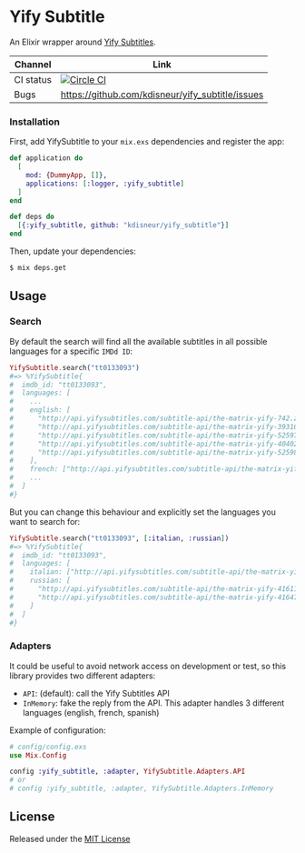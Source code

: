 # Yify Subtitle

An Elixir wrapper around [Yify Subtitles](http://www.yifysubtitles.com/).

| Channel   | Link        |
|-----------|-------------|
| CI status | [![Circle CI](https://circleci.com/gh/kdisneur/yify_subtitle.svg?style=svg)](https://circleci.com/gh/kdisneur/yify_subtitle) |
| Bugs      | https://github.com/kdisneur/yify_subtitle/issues |

### Installation

First, add YifySubtitle to your `mix.exs` dependencies and register the app:

```elixir
def application do
  [
    mod: {DummyApp, []},
    applications: [:logger, :yify_subtitle]
  ]
end

def deps do
  [{:yify_subtitle, github: "kdisneur/yify_subtitle"}]
end
```

Then, update your dependencies:

```sh-session
$ mix deps.get
```

## Usage

### Search

By default the search will find all the available subtitles in all possible languages for a specific `IMDd ID`:

```elixir
YifySubtitle.search("tt0133093")
#=> %YifySubtitle{
#  imdb_id: "tt0133093",
#  languages: [
#    ...
#    english: [
#      "http://api.yifysubtitles.com/subtitle-api/the-matrix-yify-742.zip",
#      "http://api.yifysubtitles.com/subtitle-api/the-matrix-yify-39316.zip",
#      "http://api.yifysubtitles.com/subtitle-api/the-matrix-yify-52597.zip",
#      "http://api.yifysubtitles.com/subtitle-api/the-matrix-yify-40402.zip",
#      "http://api.yifysubtitles.com/subtitle-api/the-matrix-yify-52598.zip"
#    ],
#    french: ["http://api.yifysubtitles.com/subtitle-api/the-matrix-yify-24107.zip"],
#    ...
#  ]
#}
```

But you can change this behaviour and explicitly set the languages you want to search for:

```elixir
YifySubtitle.search("tt0133093", [:italian, :russian])
#=> %YifySubtitle{
#  imdb_id: "tt0133093",
#  languages: [
#    italian: ["http://api.yifysubtitles.com/subtitle-api/the-matrix-yify-12961.zip"],
#    russian: [
#      "http://api.yifysubtitles.com/subtitle-api/the-matrix-yify-41611.zip",
#      "http://api.yifysubtitles.com/subtitle-api/the-matrix-yify-41647.zip"
#    ]
#  ]
#}
```

### Adapters

It could be useful to avoid network access on development or test, so this library provides two different adapters:

* `API`: (default): call the Yify Subtitles API
* `InMemory`: fake the reply from the API. This adapter handles 3 different languages (english, french, spanish)

Example of configuration:

```elixir
# config/config.exs
use Mix.Config

config :yify_subtitle, :adapter, YifySubtitle.Adapters.API
# or
# config :yify_subtitle, :adapter, YifySubtitle.Adapters.InMemory
```

## License

Released under the [MIT License](https://github.com/kdisneur/yify_subtitle/blob/master/LICENSE)
